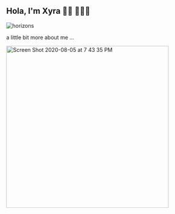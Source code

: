 ## Hola, I'm Xyra 👋🏽 👩🏻‍💻

![horizons](https://user-images.githubusercontent.com/65522080/89476449-bb701480-d758-11ea-9543-765d7cf89e11.png)

a little bit more about me ... 

<img width="430" alt="Screen Shot 2020-08-05 at 7 43 35 PM" src="https://user-images.githubusercontent.com/65522080/89474687-51ee0700-d754-11ea-981d-c2965c332c05.png"> 


